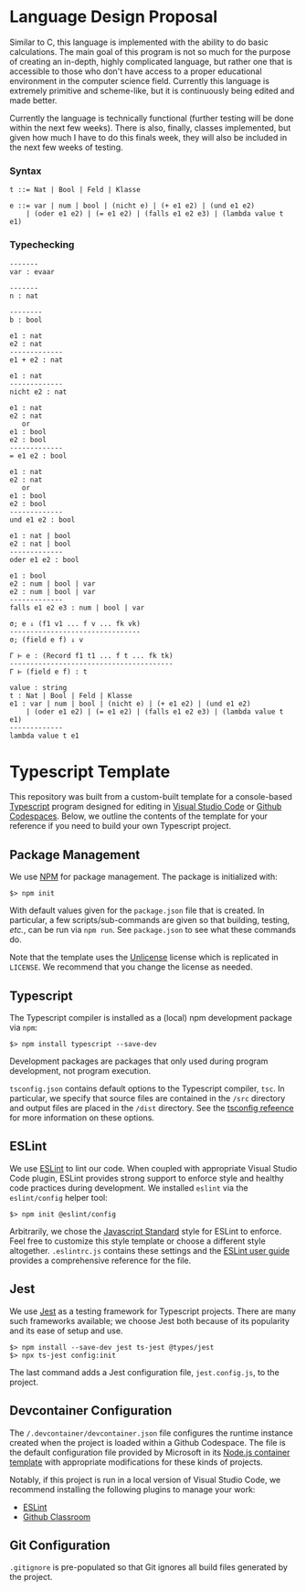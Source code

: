 # Language Design Proposal

Similar to C, this language is implemented with the ability to do basic calculations. The main goal of this program is not so much for the purpose of creating an in-depth, highly complicated language, but rather one that is accessible to those who don't have access to a proper educational environment in the computer science field. Currently this language is extremely primitive and scheme-like, but it is continuously being edited and made better. 

Currently the language is technically functional (further testing will be done within the next few weeks). There is also, finally, classes implemented, but given how much I have to do this finals week, they will also be included in the next few weeks of testing.

### Syntax

~~~
t ::= Nat | Bool | Feld | Klasse

e ::= var | num | bool | (nicht e) | (+ e1 e2) | (und e1 e2)
    | (oder e1 e2) | (= e1 e2) | (falls e1 e2 e3) | (lambda value t e1)
~~~

### Typechecking

~~~
-------
var : evaar

-------
n : nat

--------
b : bool

e1 : nat
e2 : nat
-------------
e1 + e2 : nat

e1 : nat
-------------
nicht e2 : nat

e1 : nat 
e2 : nat 
   or
e1 : bool
e2 : bool
-------------
= e1 e2 : bool

e1 : nat 
e2 : nat 
   or
e1 : bool
e2 : bool
-------------
und e1 e2 : bool

e1 : nat | bool
e2 : nat | bool
-------------
oder e1 e2 : bool

e1 : bool
e2 : num | bool | var
e2 : num | bool | var
-------------
falls e1 e2 e3 : num | bool | var

σ; e ⇓ (f1 v1 ... f v ... fk vk)
--------------------------------
σ; (field e f) ⇓ v

Γ ⊢ e : (Record f1 t1 ... f t ... fk tk)
----------------------------------------
Γ ⊢ (field e f) : t

value : string
t : Nat | Bool | Feld | Klasse
e1 : var | num | bool | (nicht e) | (+ e1 e2) | (und e1 e2)
    | (oder e1 e2) | (= e1 e2) | (falls e1 e2 e3) | (lambda value t e1)
-------------
lambda value t e1
~~~

# Typescript Template

This repository was built from a custom-built template for a console-based [Typescript](https://www.typescriptlang.org) program designed for editing in [Visual Studio Code](https://code.visualstudio.com) or [Github Codespaces](https://github.com/features/codespaces).
Below, we outline the contents of the template for your reference if you need to build your own Typescript project.

## Package Management

We use [NPM](https://npmjs.com) for package management.
The package is initialized with:

~~~console
$> npm init
~~~

With default values given for the `package.json` file that is created.
In particular, a few scripts/sub-commands are given so that building, testing, _etc._, can be run via `npm run`.
See `package.json` to see what these commands do.

Note that the template uses the [Unlicense](https://unlicense.org) license which is replicated in `LICENSE`.
We recommend that you change the license as needed.

## Typescript

The Typescript compiler is installed as a (local) npm development package via `npm`:

~~~console
$> npm install typescript --save-dev
~~~

Development packages are packages that only used during program development, not program execution.

`tsconfig.json` contains default options to the Typescript compiler, `tsc`.
In particular, we specify that source files are contained in the `/src` directory and output files are placed in the `/dist` directory.
See the [tsconfig refeence](https://www.typescriptlang.org/tsconfig) for more information on these options.

## ESLint

We use [ESLint](https://eslint.org) to lint our code.
When coupled with appropriate Visual Studio Code plugin, ESLint provides strong support to enforce style and healthy code practices during development.
We installed `eslint` via the `eslint/config` helper tool:

~~~console
$> npm init @eslint/config
~~~

Arbitrarily, we chose the [Javascript Standard](https://standardjs.com) style for ESLint to enforce.
Feel free to customize this style template or choose a different style altogether.
`.eslintrc.js` contains these settings and the [ESLint user guide](https://eslint.org/docs/latest/use/configure/) provides a comprehensive reference for the file.

## Jest

We use [Jest](https://jestjs.io) as a testing framework for Typescript projects.
There are many such frameworks available; we choose Jest both because of its popularity and its ease of setup and use.

~~~console
$> npm install --save-dev jest ts-jest @types/jest
$> npx ts-jest config:init
~~~

The last command adds a Jest configuration file, `jest.config.js`, to the project.

## Devcontainer Configuration

The `/.devcontainer/devcontainer.json` file configures the runtime instance created when the project is loaded within a Github Codespace.
The file is the default configuration file provided by Microsoft in its [Node.js container template](https://github.com/microsoft/vscode-remote-try-node) with appropriate modifications for these kinds of projects.

Notably, if this project is run in a local version of Visual Studio Code, we recommend installing the following plugins to manage your work:

+   [ESLint](https://marketplace.visualstudio.com/items?itemName=dbaeumer.vscode-eslint)
+   [Github Classroom](https://marketplace.visualstudio.com/items?itemName=GitHub.classroom)

## Git Configuration

`.gitignore` is pre-populated so that Git ignores all build files generated by the project.

